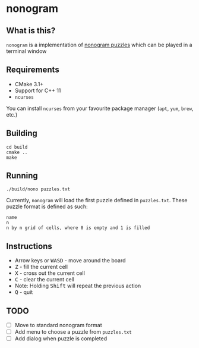 # nonogram

## What is this?

`nonogram` is a implementation of [nonogram puzzles](https://en.wikipedia.org/wiki/Nonogram) which can be played in a terminal window

## Requirements

* CMake 3.1+
* Support for C++ 11
* `ncurses`

You can install `ncurses` from your favourite package manager (`apt`, `yum`, `brew`, etc.)

## Building

```terminal
cd build
cmake ..
make
```

## Running

```terminal
./build/nono puzzles.txt
```

Currently, `nonogram` will load the first puzzle defined in `puzzles.txt`. These puzzle format is defined as such:

```
name
n
n by n grid of cells, where 0 is empty and 1 is filled
```

## Instructions

* Arrow keys or <kbd>WASD</kbd> - move around the board
* <kbd>Z</kbd> - fill the current cell
* <kbd>X</kbd> - cross out the current cell
* <kbd>C</kbd> - clear the current cell
* Note: Holding <kbd>Shift</kbd> will repeat the previous action
* <kbd>Q</kbd> - quit

## TODO

- [ ] Move to standard nonogram format
- [ ] Add menu to choose a puzzle from `puzzles.txt`
- [ ] Add dialog when puzzle is completed
